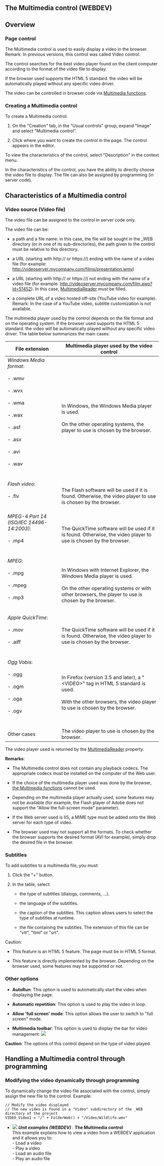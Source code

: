 


## The Multimedia control (WEBDEV)
			



<a name="NOTE1"></a>
<a name="NOTE1_1"></a>


## Overview
<a name="overview_ELTTEXTE000269"></a>


### Page control
<a name="page_control_ELTPARAGRAPHE000011"></a>

The Multimedia control is used to easily display a video in the browser.
 Remark: In previous versions, this control was called Video control.

The control searches for the best video player found on the client computer according to the format of the video file to display. 

If the browser used supports the HTML 5 standard. the video will be automatically played without any specific video driver. 

The video can be controlled in browser code via [Multimedia functions](../WDLang1/1000015005.md).


### Creating a Multimedia control
<a name="creating_multimedia_control_ELTPARAGRAPHE000029"></a>

To create a Multimedia control: 

1. On the "Creation" tab, in the "Usual controls" group, expand "Image" and select "Multimedia control".

2. Click where you want to create the control in the page. The control appears in the editor.




To view the characteristics of the control, select "Description" in the context menu.

In the characteristics of the control, you have the ability to directly choose the video file to display. The file can also be assigned by programming (in server code).

<a name="NOTE2"></a>
<a name="NOTE2_1"></a>


## Characteristics of a Multimedia control
<a name="characteristics_multimedia_control_ELTTEXTE000299"></a>


### Video source (Video file)
<a name="video_source_video_file_ELTPARAGRAPHE000057"></a>

The video file can be assigned to the control in server code only.

The video file can be:

- a path and a file name: in this case, the file will be sought in the _WEB directory (or in one of its sub-directories), the path given to the control must be relative to this directory.

- a URL (starting with http:// or https://) ending with the name of a video file (for example: http://videoserver.mycompany.com/films/presentation.wmv)

- a URL (starting with http:// or https://) not ending with the name of a video file (for example: http://videoserver.mycompany.com/film.awp?id=51452). In this case, [MultimediaReader](../Proprietes/1000019055.md) must be filled.

- a complete URL of a video hosted off-site (YouTube video for example). 
	Remark: In the case of a YouTube video, subtitle customization is not available.




The multimedia player used by the control depends on the file format and on the operating system.
If the browser used supports the HTML 5 standard. the video will be automatically played without any specific video driver. 
The table below summarizes the main cases:

| File extension | Multimedia player used by the video control |
| --- | --- |
| *Windows Media format*:<br><br>- .wmv<br><br>- .wvx<br><br>- .wma<br><br>- .wax<br><br>- .asf<br><br>- .asx<br><br>- .avi<br><br>- .wav<br><br><br> | In Windows, the Windows Media player is used.<br><br>On the other operating systems, the player to use is chosen by the browser. |
| *Flash video*:<br><br>- .flv<br><br><br> | The Flash software will be used if it is found. Otherwise, the video player to use is chosen by the browser. |
| *MPEG-4 Part 14 (ISO/IEC 14496-14:2003)*:<br><br>- .mp4<br><br><br> | The QuickTime software will be used if it is found. Otherwise, the video player to use is chosen by the browser. |
| *MPEG*:<br><br>- .mpg<br><br>- .mpeg<br><br>- .mp3<br><br><br> | In Windows with Internet Explorer, the Windows Media player is used.<br><br>On the other operating systems or with other browsers, the player to use is chosen by the browser. |
| *Apple QuickTime*:<br><br>- .mov<br><br>- .aiff<br><br><br> | The QuickTime software will be used if it is found. Otherwise, the video player to use is chosen by the browser. |
| *Ogg Vobis*:<br><br>- .ogg<br><br>- .ogm<br><br>- .oga<br><br>- .ogv<br><br><br> | In Firefox (version 3.5 and later), a "&lt;VIDEO&gt;" tag in HTML 5 standard is used.<br><br>With the other browsers, the video player to use is chosen by the browser. |
| Other cases | The video player to use is chosen by the browser. |


The video player used is returned by the [MultimediaReader](../Proprietes/1000019055.md) property.

**Remarks**: 

- The Multimedia control does not contain any playback codecs. The appropriate codecs must be installed on the computer of the Web user.

- If the choice of the multimedia player used was done by the browser, [the Multimedia functions](../WDLang1/1000015005.md) cannot be used.

- Depending on the multimedia player actually used, some features may not be available (for example, the Flash player of Adobe does not support the "Allow the full-screen mode" parameter).

- If the Web server used is IIS, a MIME type must be added onto the Web server for each type of video. 

- The browser used may not support all the formats. To check whether the browser supports the desired format (AVI for example), simply drop the desired file in the browser. 





### Subtitles
<a name="subtitles_ELTPARAGRAPHE000167"></a>

To add subtitles to a multimedia file, you must: 

1. Click the "+" button. 

2. In the table, select: 

	- the type of subtitles (dialogs, comments, ...). 

	- the language of the subtitles. 

	- the caption of the subtitles. This caption allows users to select the type of subtitles at runtime. 

	- the file containing the subtitles. The extension of this file can be "vtt", "ttml" or "srt". 







Caution: 

- This feature is an HTML 5 feature. The page must be in HTML 5 format. 

- This feature is directly implemented by the browser. Depending on the browser used, some features may be supported or not. 





### Other options
<a name="other_options_ELTPARAGRAPHE000185"></a>

- **AutoRun**: This option is used to automatically start the video when displaying the page.

- **Automatic repetition**: This option is used to play the video in loop.  

- **Allow 'full screen' mode**: This option allows the user to switch to "full screen" mode. 

- **Multimedia toolbar**: This option is used to display the bar for video management: ![](https://doc.pcsoft.fr/en-US/images/image.awp?langid=3&name=Barre_multimedia.gif)





**Caution**: The options of this control depend on the type of video played.

<a name="NOTE3"></a>
<a name="NOTE3_1"></a>


## Handling a Multimedia control through programming
<a name="handling_multimedia_control_through_programming_ELTTEXTE000335"></a>


### Modifying the video dynamically through programming 
<a name="modifying_the_video_dynamically_through_programming_ELTPARAGRAPHE000216"></a>To dynamically change the video file associated with the control, simply assign the new file to the control. Example: 


```wl
// Modify the video displayed
// The new video is found in a "Video" subdirectory of the _WEB directory of the project
VIDEO_Video1 = "/" + FolderWeb() + "/Video/Wildlife.wmv"
```



- ![](https://doc.pcsoft.fr/en-US/images/image.awp?langid=3&name=TheMultimediacontrol.gif) ***Unit examples (WEBDEV)*** : **The Multimedia control** <br>This example explains how to view a video from a WEBDEV application and it allows you to:<br>- Load a video<br>- Play a video<br>- Load an audio file<br>- Play an audio file


